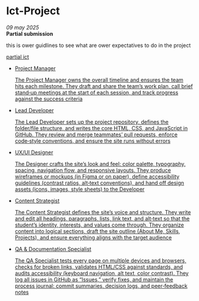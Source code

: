 # Ict-Project
<html lang="en">
  <head>
    <meta charset="UTF-8" />
    <meta name="viewport" content="width=device-width" />
    <!--
      Need a visual blank slate?
      Remove all code in `styles.css`!
    -->
    <link rel="stylesheet" href="styles.css" />
  </head>
  <body>
    <i> 09 may 2025 </i>
    <br> 
    <strong> Partial submission </strong>
    <br>
    <p> this is ower guidlines to see what are ower expectatives to do in the project </p>
    <a href=""> partial ict
    <ul>
      <li> Project Manager </li>
      <p> The Project Manager owns the overall timeline and ensures the team hits each milestone. They draft and share the team’s work plan, call brief stand‑up meetings at the start of each session, and track progress against the success criteria </p>
      <li> Lead Developer </li>
      <p> The Lead Developer sets up the project repository, defines the folder/file structure, and writes the core HTML, CSS, and JavaScript in GitHub. They review and merge teammates’ pull requests, enforce code‑style conventions, and ensure the site runs without errors </p>
      <li> UX/UI Designer </li>
      <p>   The Designer crafts the site’s look and feel: color palette, typography, spacing, navigation flow, and responsive layouts. They produce wireframes or mockups (in Figma or on paper), define accessibility guidelines (contrast ratios, alt‑text conventions), and hand off design assets (icons, images, style sheets) to the Developer </p>
      <li> Content Strategist </li>
      <p> The Content Strategist defines the site’s voice and structure. They write and edit all headings, paragraphs, lists, link text, and alt‑text so that the student’s identity, interests, and values come through. They organize content into logical sections, draft the site outline (About Me, Skills, Projects), and ensure everything aligns with the target audience  </p>
      <li> QA & Documentation Specialist </li>
      <p>   The QA Specialist tests every page on multiple devices and browsers, checks for broken links, validates HTML/CSS against standards, and audits accessibility (keyboard navigation, alt text, color contrast). They log all issues in GitHub as “Issues,” verify fixes, and maintain the process journal: commit summaries, decision logs, and peer‑feedback notes </p>

